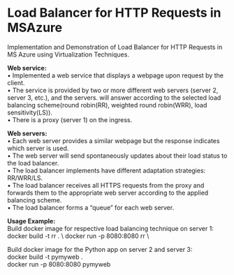 # Load Balancer for HTTP Requests in MSAzure
  Implementation and Demonstration of Load Balancer for HTTP Requests in MS Azure using Virtualization Techniques. 
  
 **Web service:** \
• Implemented a web service that displays a webpage upon request by the client. \
• The service is provided by two or more different web servers (server 2, server 3, etc.), and the servers.
will answer according to the selected load balancing scheme(round robin(RR), weighted round robin(WRR), load sensitivity(LS)). \
• There is a proxy (server 1) on the ingress. 

**Web servers:** \
• Each web server provides a similar webpage but the response indicates which server is used. \
• The web server will send spontaneously updates about their load status to the load balancer. \
• The load balancer implements have different adaptation strategies: RR/WRR/LS. \
• The load balancer receives all HTTPS requests from the proxy and forwards them to the appropriate web server according to the applied balancing scheme. \
• The load balancer forms a “queue” for each web server. 

**Usage Example:** \
Build docker image for respective load balancing technique on server 1: \
docker build -t rr . \ 
docker run -p 8080:8080 rr \

Build docker image for the Python app on server 2 and server 3: \
docker build -t pymyweb . \
docker run -p 8080:8080 pymyweb 
